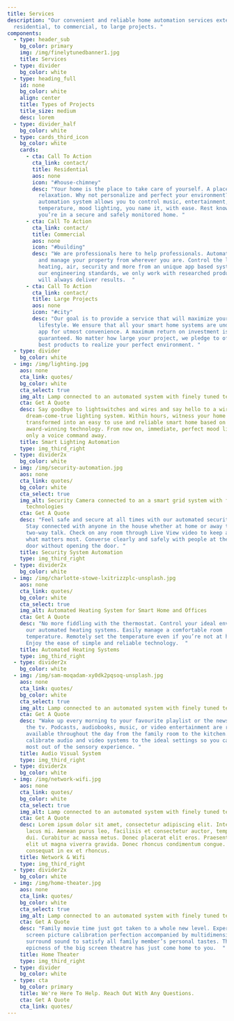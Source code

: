 ```yaml
---
title: Services
description: "Our convenient and reliable home automation services extend from
  residential, to commercial, to large projects. "
components:
  - type: header_sub
    bg_color: primary
    img: /img/finelytunedbanner1.jpg
    title: Services
  - type: divider
    bg_color: white
  - type: heading_full
    id: none
    bg_color: white
    align: center
    title: Types of Projects
    title_size: medium
    desc: lorem
  - type: divider_half
    bg_color: white
  - type: cards_third_icon
    bg_color: white
    cards:
      - cta: Call To Action
        cta_link: contact/
        title: Residential
        aos: none
        icon: "#house-chimney"
        desc: "Your home is the place to take care of yourself. A place for comfort and
          relaxation. Why not personalize and perfect your environment? Our home
          automation system allows you to control music, entertainment,
          temperature, mood lighting, you name it, with ease. Rest knowing
          you’re in a secure and safely monitored home. "
      - cta: Call To Action
        cta_link: contact/
        title: Commercial
        aos: none
        icon: "#building"
        desc: "We are professionals here to help professionals. Automate your building
          and manage your property from wherever you are. Control the lights,
          heating, air, security and more from an unique app based system. Using
          our engineering standards, we only work with researched products that
          will always deliver results.  "
      - cta: Call To Action
        cta_link: contact/
        title: Large Projects
        aos: none
        icon: "#city"
        desc: "Our goal is to provide a service that will maximize your time and
          lifestyle. We ensure that all your smart home systems are under one
          app for utmost convenience. A maximum return on investment is
          guaranteed. No matter how large your project, we pledge to offer the
          best products to realize your perfect environment. "
  - type: divider
    bg_color: white
  - img: /img/lighting.jpg
    aos: none
    cta_link: quotes/
    bg_color: white
    cta_select: true
    img_alt: Lamp connected to an automated system with finely tuned technologies
    cta: Get A Quote
    desc: Say goodbye to lightswitches and wires and say hello to a wireless
      dream-come-true lighting system. Within hours, witness your home
      transformed into an easy to use and reliable smart home based on
      award-winning technology. From now on, immediate, perfect mood lighting is
      only a voice command away.
    title: Smart Lighting Automation
    type: img_third_right
  - type: divider2x
    bg_color: white
  - img: /img/security-automation.jpg
    aos: none
    cta_link: quotes/
    bg_color: white
    cta_select: true
    img_alt: Security Camera connected to an a smart grid system with finely tuned
      technologies
    cta: Get A Quote
    desc: "Feel safe and secure at all times with our automated security system.
      Stay connected with anyone in the house whether at home or away through
      two-way talk. Check on any room through Live View video to keep an eye on
      what matters most. Converse clearly and safely with people at the front
      door without opening the door. "
    title: Security System Automation
    type: img_third_right
  - type: divider2x
    bg_color: white
  - img: /img/charlotte-stowe-lxitrizzplc-unsplash.jpg
    aos: none
    cta_link: quotes/
    bg_color: white
    cta_select: true
    img_alt: Automated Heating System for Smart Home and Offices
    cta: Get A Quote
    desc: "No more fiddling with the thermostat. Control your ideal environment with
      our automated heating systems. Easily manage a comfortable room
      temperature. Remotely set the temperature even if you’re not at home.
      Enjoy the ease of simple and reliable technology.  "
    title: Automated Heating Systems
    type: img_third_right
  - type: divider2x
    bg_color: white
  - img: /img/sam-moqadam-xy0dk2pqsoq-unsplash.jpg
    aos: none
    cta_link: quotes/
    bg_color: white
    cta_select: true
    img_alt: Lamp connected to an automated system with finely tuned technologies
    cta: Get A Quote
    desc: "Wake up every morning to your favourite playlist or the news channel on
      the tv. Podcasts, audiobooks, music, or video entertainment are readily
      available throughout the day from the family room to the kitchen. We
      calibrate audio and video systems to the ideal settings so you can get the
      most out of the sensory experience. "
    title: Audio Visual System
    type: img_third_right
  - type: divider2x
    bg_color: white
  - img: /img/network-wifi.jpg
    aos: none
    cta_link: quotes/
    bg_color: white
    cta_select: true
    img_alt: Lamp connected to an automated system with finely tuned technologies
    cta: Get A Quote
    desc: Lorem ipsum dolor sit amet, consectetur adipiscing elit. Integer dapibus
      lacus mi. Aenean purus leo, facilisis et consectetur auctor, tempus id
      dui. Curabitur ac massa metus. Donec placerat elit eros. Praesent tempor
      elit ut magna viverra gravida. Donec rhoncus condimentum congue. Vivamus
      consequat in ex et rhoncus.
    title: Network & Wifi
    type: img_third_right
  - type: divider2x
    bg_color: white
  - img: /img/home-theater.jpg
    aos: none
    cta_link: quotes/
    bg_color: white
    cta_select: true
    img_alt: Lamp connected to an automated system with finely tuned technologies
    cta: Get A Quote
    desc: "Family movie time just got taken to a whole new level. Experience big
      screen picture calibration perfection accompanied by multidimensional
      surround sound to satisfy all family member’s personal tastes. The
      epicness of the big screen theatre has just come home to you.  "
    title: Home Theater
    type: img_third_right
  - type: divider
    bg_color: white
  - type: cta
    bg_color: primary
    title: We're Here To Help. Reach Out With Any Questions.
    cta: Get A Quote
    cta_link: quotes/
---
```

